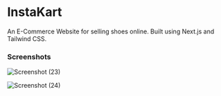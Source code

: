 # InstaKart

An E-Commerce Website for selling shoes online. Built using Next.js and Tailwind CSS.

### Screenshots
![Screenshot (23)](https://github.com/rutwikdesh/InstaKart/assets/47482137/71ae1848-df9e-4a8f-984d-74b50be22e07)

![Screenshot (24)](https://github.com/rutwikdesh/InstaKart/assets/47482137/3d194078-ef3c-4231-90bb-9a6b69b74019)

